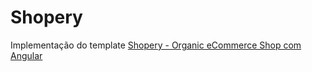 # Shopery
Implementação do template [Shopery - Organic eCommerce Shop com Angular](https://www.figma.com/community/file/1272474484693685580)

